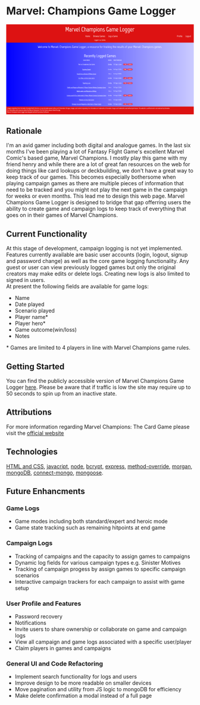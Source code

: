 # Marvel: Champions Game Logger
![The front page of Marvel Champions Game Logger](./public/assets/images/MCGL.png)

## Rationale
I'm an avid gamer including both digital and analogue games. In the last six months I've been playing a lot of Fantasy Flight Game's excellent Marvel Comic's based game, Marvel Champions. I mostly play this game with my friend henry and while there are a lot of great fan resources on the web for doing things like card lookups or deckbuilding, we don't have a great way to keep track of our games. This becomes especially bothersome when playing campaign games as there are multiple pieces of information that need to be tracked and you might not play the next game in the campaign for weeks or even months. This lead me to design this web page. Marvel Champions Game Logger is designed to bridge that gap offerring users the ability to create game and campaign logs to keep track of everything that goes on in their games of Marvel Champions.

## Current Functionality
At this stage of development, campaign logging is not yet implemented. Features currently available are basic user accounts (login, logout, signup and password change) as well as the core game logging functionality. Any guest or user can view previously logged games but only the original creators may make edits or delete logs. Creating new logs is also limited to signed in users.
</br> At present the following fields are available for game logs:
* Name
* Date played
* Scenario played
* Player name*
* Player hero*
* Game outcome(win/loss)
* Notes

\* Games are limited to 4 players in line with Marvel Champions game rules.


## Getting Started
You can find the publicly accessible version of Marvel Champions Game Logger [here](https://mcgl.onrender.com/). Please be aware that if traffic is low the site may require up to 50 seconds to spin up from an inactive state.

## Attributions
For more information regarding Marvel Champions: The Card Game please visit the [official website](https://www.fantasyflightgames.com/en/products/marvel-champions-the-card-game/)

## Technologies
[HTML and CSS](https://www.w3schools.com/), [javacript](https://developer.mozilla.org/en-US/), [node](https://nodejs.org/docs/latest/api/), [bcrypt](https://www.npmjs.com/package/bcrypt), [express](https://expressjs.com/), [method-override](https://www.npmjs.com/package/method-override), [morgan](https://www.npmjs.com/package/morgan), [mongoDB](https://www.mongodb.com/docs/), [connect-mongo](https://www.npmjs.com/package/connect-mongo), [mongoose](https://mongoosejs.com/docs/).

## Future Enhancments

### Game Logs
* Game modes including both standard/expert and heroic mode
* Game state tracking such as remaining hitpoints at end game

### Campaign Logs
* Tracking of campaigns and the capacity to assign games to campaigns
* Dynamic log fields for various campaign types e.g. Sinister Motives
* Tracking of campaign progess by assign games to specific campaign scenarios
* Interactive campaign trackers for each campaign to assist with game setup
### User Profile and Features
* Password recovery
* Notifications
* Invite users to share ownership or collaborate on game and campaign logs
* View all campaign and game logs associated with a specific user/player
* Claim players in games and campaigns
### General UI and Code Refactoring
* Implement search functionality for logs and users
* Improve design to be more readable on smaller devices
* Move pagination and utility from JS logic to mongoDB for efficiency
* Make delete confirmation a modal instead of a full page

